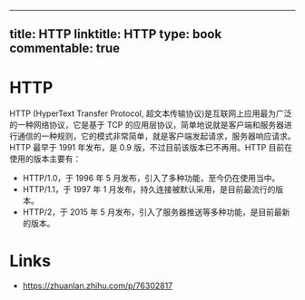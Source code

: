 
---
title: HTTP
linktitle: HTTP
type: book
commentable: true
---

# HTTP

HTTP (HyperText Transfer Protocol, 超文本传输协议)是互联网上应用最为广泛的一种网络协议，它是基于 TCP 的应用层协议，简单地说就是客户端和服务器进行通信的一种规则，它的模式非常简单，就是客户端发起请求，服务器响应请求。HTTP 最早于 1991 年发布，是 0.9 版，不过目前该版本已不再用。HTTP 目前在使用的版本主要有：

- HTTP/1.0，于 1996 年 5 月发布，引入了多种功能，至今仍在使用当中。
- HTTP/1.1，于 1997 年 1 月发布，持久连接被默认采用，是目前最流行的版本。
- HTTP/2，于 2015 年 5 月发布，引入了服务器推送等多种功能，是目前最新的版本。

# Links

- https://zhuanlan.zhihu.com/p/76302817

    